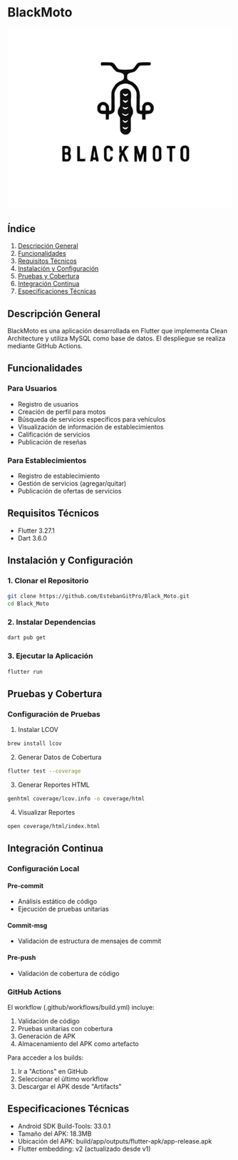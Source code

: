 # BlackMoto
![Ícono](./assets/icon_1.png)

## Índice
1. [Descripción General](#descripción-general)
2. [Funcionalidades](#funcionalidades)
3. [Requisitos Técnicos](#requisitos-técnicos)
4. [Instalación y Configuración](#instalación-y-configuración)
5. [Pruebas y Cobertura](#pruebas-y-cobertura)
6. [Integración Continua](#integración-continua)
7. [Especificaciones Técnicas](#especificaciones-técnicas)

## Descripción General
BlackMoto es una aplicación desarrollada en Flutter que implementa Clean Architecture y utiliza MySQL como base de datos. El despliegue se realiza mediante GitHub Actions.

## Funcionalidades

### Para Usuarios
- Registro de usuarios
- Creación de perfil para motos
- Búsqueda de servicios específicos para vehículos
- Visualización de información de establecimientos
- Calificación de servicios
- Publicación de reseñas

### Para Establecimientos
- Registro de establecimiento
- Gestión de servicios (agregar/quitar)
- Publicación de ofertas de servicios

## Requisitos Técnicos
- Flutter 3.27.1
- Dart 3.6.0

## Instalación y Configuración

### 1. Clonar el Repositorio
```bash
git clone https://github.com/EstebanGitPro/Black_Moto.git
cd Black_Moto
```

### 2. Instalar Dependencias
```bash
dart pub get
```

### 3. Ejecutar la Aplicación
```bash
flutter run
```

## Pruebas y Cobertura

### Configuración de Pruebas
1. Instalar LCOV
```bash
brew install lcov
```

2. Generar Datos de Cobertura
```bash
flutter test --coverage
```

3. Generar Reportes HTML
```bash
genhtml coverage/lcov.info -o coverage/html
```

4. Visualizar Reportes
```bash
open coverage/html/index.html
```

## Integración Continua

### Configuración Local
#### Pre-commit
- Análisis estático de código
- Ejecución de pruebas unitarias

#### Commit-msg
- Validación de estructura de mensajes de commit

#### Pre-push
- Validación de cobertura de código

### GitHub Actions
El workflow (.github/workflows/build.yml) incluye:
1. Validación de código
2. Pruebas unitarias con cobertura
3. Generación de APK
4. Almacenamiento del APK como artefacto

Para acceder a los builds:
1. Ir a "Actions" en GitHub
2. Seleccionar el último workflow
3. Descargar el APK desde "Artifacts"

## Especificaciones Técnicas
- Android SDK Build-Tools: 33.0.1
- Tamaño del APK: 18.3MB
- Ubicación del APK: build/app/outputs/flutter-apk/app-release.apk
- Flutter embedding: v2 (actualizado desde v1)